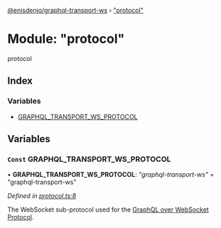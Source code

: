 [@enisdenjo/graphql-transport-ws](../README.md) › ["protocol"](_protocol_.md)

# Module: "protocol"

protocol

## Index

### Variables

* [GRAPHQL_TRANSPORT_WS_PROTOCOL](_protocol_.md#const-graphql_transport_ws_protocol)

## Variables

### `Const` GRAPHQL_TRANSPORT_WS_PROTOCOL

• **GRAPHQL_TRANSPORT_WS_PROTOCOL**: *"graphql-transport-ws"* = "graphql-transport-ws"

*Defined in [protocol.ts:8](https://github.com/enisdenjo/graphql-transport-ws/blob/eca7681/src/protocol.ts#L8)*

The WebSocket sub-protocol used for the [GraphQL over WebSocket Protocol](/PROTOCOL.md).
